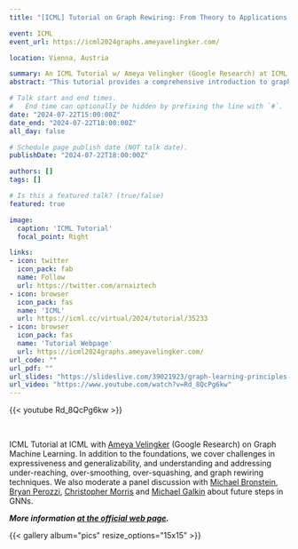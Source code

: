 ```yaml
---
title: "[ICML] Tutorial on Graph Rewiring: From Theory to Applications in Fairness"

event: ICML
event_url: https://icml2024graphs.ameyavelingker.com/

location: Vienna, Austria 

summary: An ICML Tutorial w/ Ameya Velingker (Google Research) at ICML on Graph Machine Learning. In addition to the foundations, we cover challenges in  expressiveness and generalizability, and understanding and addressing under-reaching, over-smoothing, over-squashing, and graph rewiring techniques. We moderate a aanel discussion with Michael Bronstein, Bryan Perozzi and Christopher Morris and more panelistabout future steps in GNNs.
abstract: "This tutorial provides a comprehensive introduction to graph learning and GNNs, covering foundational concepts and recent advancements in the field. We begin with an overview of traditional graph representation and embedding methods, and then focus on modern approaches such as Graph Neural Networks (GNNs), Message Passing Networks (MPNNs), and Graph Transformers (GTs). The second part delves into the expressivity and generalizability of current GNN architectures. We will explore what functions and tasks GNNs can learn, referencing recent research that connects GNN expressivity with the Weisfeiler-Lehman (WL) graph isomorphism test. We will also discuss the generalizability of MPNNs, including their VC dimension and implications for model performance. Next, we address key information-flow challenges in graph learning architectures, such as under-reaching, over-smoothing, and over-squashing. We will highlight recent research aimed at understanding and alleviating these issues, including graph rewiring techniques. The tutorial will conclude with a panel discussion on future directions in graph machine learning. We will explore the limitations of the GNNs, graph foundation models and we will discuss the potential for integrating graph learning with large language models (LLMs) to enhance reasoning and complex data analysis capabilities."

# Talk start and end times.
#   End time can optionally be hidden by prefixing the line with `#`.
date: "2024-07-22T15:00:00Z"
date_end: "2024-07-22T18:00:00Z"
all_day: false

# Schedule page publish date (NOT talk date).
publishDate: "2024-07-22T18:00:00Z"

authors: []
tags: []

# Is this a featured talk? (true/false)
featured: true

image:
  caption: 'ICML Tutorial'
  focal_point: Right

links:
- icon: twitter
  icon_pack: fab
  name: Follow
  url: https://twitter.com/arnaiztech
- icon: browser
  icon_pack: fas
  name: 'ICML'
  url: https://icml.cc/virtual/2024/tutorial/35233
- icon: browser
  icon_pack: fas
  name: 'Tutorial Webpage'
  url: https://icml2024graphs.ameyavelingker.com/
url_code: ""
url_pdf: ""
url_slides: "https://slideslive.com/39021923/graph-learning-principles-challenges-and-open-directions"
url_video: "https://www.youtube.com/watch?v=Rd_8QcPg6kw"
---
```



{{< youtube Rd_8QcPg6kw >}}

</br>

ICML Tutorial at ICML with [Ameya Velingker](https://www.ameyavelingker.com/) (Google Research) on Graph Machine Learning. In addition to the foundations, we cover challenges in  expressiveness and generalizability, and understanding and addressing under-reaching, over-smoothing, over-squashing, and graph rewiring techniques. We also moderate a panel discussion with [Michael Bronstein](https://www.cs.ox.ac.uk/people/michael.bronstein/), [Bryan Perozzi](http://www.perozzi.net/),  [Christopher Morris](https://chrsmrrs.github.io/) and [Michael Galkin](https://migalkin.github.io/) about future steps in GNNs.

***More information [at the official web page](https://icml2024graphs.ameyavelingker.com/).***



{{< gallery album="pics" resize_options="15x15" >}}


